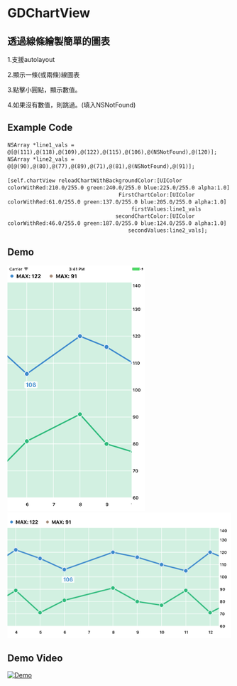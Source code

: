 # GDChartView
## 透過線條繪製簡單的圖表

1.支援autolayout

2.顯示一條(或兩條)線圖表

3.點擊小圓點，顯示數值。

4.如果沒有數值，則跳過。(填入NSNotFound)

## Example Code
```objc
NSArray *line1_vals = @[@(111),@(118),@(109),@(122),@(115),@(106),@(NSNotFound),@(120)];
NSArray *line2_vals = @[@(90),@(80),@(77),@(89),@(71),@(81),@(NSNotFound),@(91)];
    
[self.chartView reloadChartWithBackgroundColor:[UIColor colorWithRed:210.0/255.0 green:240.0/255.0 blue:225.0/255.0 alpha:1.0]
                                   FirstChartColor:[UIColor colorWithRed:61.0/255.0 green:137.0/255.0 blue:205.0/255.0 alpha:1.0]
                                       firstValues:line1_vals
                                  secondChartColor:[UIColor colorWithRed:46.0/255.0 green:187.0/255.0 blue:124.0/255.0 alpha:1.0]
                                      secondValues:line2_vals];
```
## Demo

![alt tag1](https://github.com/KevinLiou/GDChartView/blob/master/GDChartSample/screenshot1.png)
![alt tag2](https://github.com/KevinLiou/GDChartView/blob/master/GDChartSample/screenshot2.png)

## Demo Video

[![Demo](http://img.youtube.com/vi/8ChRlkzgaAY/0.jpg)](http://www.youtube.com/watch?v=8ChRlkzgaAY)
